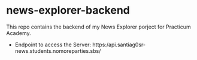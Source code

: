 # news-explorer-backend

This repo contains the backend of my News Explorer porject for Practicum Academy.

- Endpoint to access the Server: https:/api.santiag0sr-news.students.nomoreparties.sbs/
